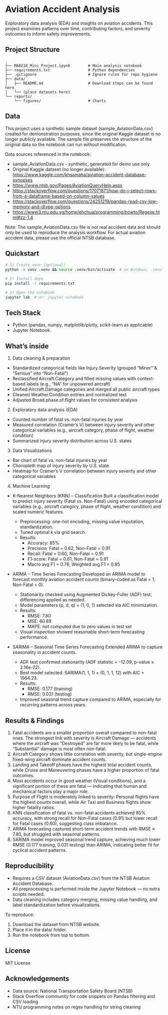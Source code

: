 # Aviation Accident Analysis

Exploratory data analysis (EDA) and insights on aviation accidents. This project examines patterns over time, contributing factors, and severity outcomes to inform safety improvements.

## Project Structure

```
.
├── MA0218_Mini_Project.ipynb        # Main analysis notebook
├── requirements.txt                 # Python dependencies
├── .gitignore                       # Ignore rules for repo hygiene
├── data/
│   ├── README.md                    # Download steps can be found here
│   └── (place datasets here)
└── reports/
    └── figures/                     # Charts
```

## Data
This project uses a synthetic sample dataset (sample_AviationData.csv) created for demonstration purposes, since the original Kaggle dataset is no longer publicly available. The sample file preserves the structure of the original data so the notebook can run without modification.

Data sources referenced in the notebook:
- sample_AviationData.csv - synthetic, generated for demo use only.
- Original Kaggle dataset (no longer available): https://www.kaggle.com/khsamaha/aviation-accident-database-synopses
- https://www.ntsb.gov/Pages/AviationQueryHelp.aspx
- https://stackoverflow.com/questions/17071871/how-do-i-select-rows-from-a-dataframe-based-on-column-values
- https://stackoverflow.com/questions/24251219/pandas-read-csv-low-memory-and-dtype-options
- https://www3.ntu.edu.sg/home/ehchua/programming/howto/Regexe.html#zz-1.4

Note:
The sample_AviationData.csv file is not real accident data and should only be used to reproduce the analysis workflow. For actual aviation accident data, please use the official NTSB database.

## Quickstart

```bash
# 1) Create venv (optional)
python -m venv .venv && source .venv/bin/activate  # on Windows: .venv\Scripts\activate

# 2) Install deps
pip install -r requirements.txt

# 3) Open the notebook
jupyter lab  # or: jupyter notebook
```

## Tech Stack

- Python (pandas, numpy, matplotlib/plotly, scikit-learn as applicable)
- Jupyter Notebook

## What’s inside

1) Data cleaning & preparation
- Standardized categorical fields like Injury.Severity (grouped “Minor” & “Serious” into “Non-Fatal”)
- Reclassified Aircraft.Category and filled missing values with context-based labels (e.g., “NA” for unpowered aircraft)
- Unified Aircraft.Damage categories and merged all public aircraft types
- Cleaned Weather.Condition entries and normalized text
- Adjusted Broad.phase.of.flight values for consistent analysis

2) Exploratory data analysis (EDA)
- Counted number of fatal vs. non-fatal injuries by year
- Measured correlation (Cramér’s V) between injury severity and other categorical variables (e.g., aircraft category, phase of flight, weather condition)
- Summarized injury severity distribution across U.S. states

3) Data Visualizations
- Bar chart of fatal vs. non-fatal injuries by year
- Choropleth map of injury severity by U.S. state
- Heatmap for Cramer’s V correlation between injury severity and other categorical variables

4) Machine Learning
- K-Nearest Neighbors (KNN) – Classification
    Built a classification model to predict injury severity (Fatal vs. Non-Fatal) using encoded categorical variables (e.g., aircraft category, phase of flight, weather condition) and scaled numeric features.
    - Preprocessing: one-hot encoding, missing value imputation, standardization.
    - Tuned optimal k via grid search.
    - Results:
        - Accuracy: 85%
        - Precision: Fatal = 0.62, Non-Fatal = 0.91
        - Recall: Fatal = 0.60, Non-Fatal = 0.91
        - F1-score: Fatal = 0.61, Non-Fatal = 0.91
        - Macro avg F1 = 0.76, Weighted avg F1 = 0.85

- ARIMA – Time Series Forecasting
    Developed an ARIMA model to forecast monthly aviation accident counts (binary-coded as Fatal = 1, Non-Fatal = 0).
    - Stationarity checked using Augmented Dickey-Fuller (ADF) test; differencing applied as needed.
    - Model parameters (p, d, q) = (1, 0, 1) selected via AIC minimization.
    - Results:
        - RMSE: 7.80
        - MSE: 60.89
        - MAPE: not computed due to zero values in test set
    - Visual inspection showed reasonable short-term forecasting performance.
- SARIMA – Seasonal Time Series Forecasting
    Extended ARIMA to capture seasonality in accident counts.
    - ADF test confirmed stationarity (ADF statistic = -12.09, p-value ≈ 2.16e-22).
    - Best model selected: SARIMA(1, 1, 1) × (0, 1, 1, 12) with AIC = 1564.23.
    - Results:
        - RMSE: 0.177 (training)
        - RMSE: 0.031 (testing)
    - Improved seasonal trend capture compared to ARIMA, especially for recurring patterns across years.

## Results & Findings

1) Fatal accidents are a smaller proportion overall compared to non-fatal ones. The strongest link with severity is Aircraft Damage — accidents where the aircraft was “Destroyed” are far more likely to be fatal, while “Substantial” damage is most often non-fatal.
2) Aircraft Category shows little correlation with severity, but single-engine fixed-wing aircraft dominate accident counts.
3) Landing and Takeoff phases have the highest total accident counts, while Cruise and Maneuvering phases have a higher proportion of fatal outcomes.
4) Most accidents occur in good weather (Visual conditions), and a significant portion of these are fatal — indicating that human and mechanical factors play a major role.
5) Purpose of Flight is moderately linked to severity: Personal flights have the highest counts overall, while Air Taxi and Business flights show higher fatality ratios.
6) KNN classification of fatal vs. non-fatal accidents achieved 85% accuracy, with strong recall for Non-Fatal cases (0.91) but lower recall for Fatal cases (0.60), suggesting class imbalance.
7) ARIMA forecasting captured short-term accident trends with RMSE ≈ 7.80, but struggled with seasonal patterns.
8) SARIMA model improved seasonal trend capture, achieving much lower RMSE (0.177 training, 0.031 testing) than ARIMA, indicating better fit for cyclical accident patterns.

## Reproducibility

- Requires a CSV dataset (AviationData.csv) from the NTSB Aviation Accident Database.
- All preprocessing is performed inside the Jupyter Notebook — no extra scripts needed.
- Data cleaning includes category merging, missing value handling, and label standardization before visualizations.

To reproduce:
1) Download the dataset from NTSB website.
2) Place it in the data/ folder.
3) Run the notebook from top to bottom.

## License

MIT License

## Acknowledgements

- Data source: National Transportation Safety Board (NTSB)
- Stack Overflow community for code snippets on Pandas filtering and CSV loading
- NTU programming notes on regex handling for string cleaning